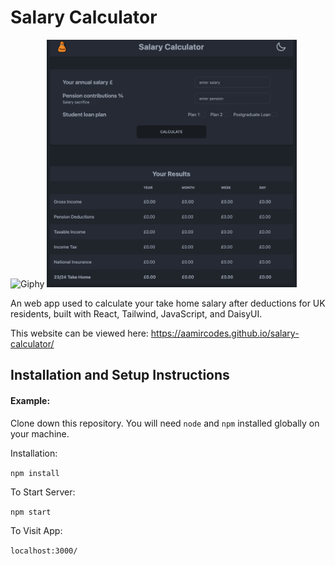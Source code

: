 # Salary Calculator

![Giphy](https://media3.giphy.com/media/v1.Y2lkPTc5MGI3NjExNGUwNDJlOWNjYWQ1Y2ViNzY2YjI1MWJhMzMyYWE1ZTk2OWY0YTk3ZCZlcD12MV9pbnRlcm5hbF9naWZzX2dpZklkJmN0PWc/l3dSzhhTz2I8XUiJDW/giphy.gif)
<img src="src/img/screenshot.png" alt="screenshot of web app in dark mode" width="400" height="396">

An web app used to calculate your take home salary after deductions for UK residents, built with React, Tailwind, JavaScript, and DaisyUI.

This website can be viewed here: https://aamircodes.github.io/salary-calculator/

## Installation and Setup Instructions

#### Example:

Clone down this repository. You will need `node` and `npm` installed globally on your machine.

Installation:

`npm install`

To Start Server:

`npm start`

To Visit App:

`localhost:3000/`
